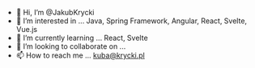 - 👋 Hi, I’m @JakubKrycki
- 👀 I’m interested in ... Java, Spring Framework, Angular, React, Svelte, Vue.js
- 🌱 I’m currently learning ... React, Svelte
- 💞️ I’m looking to collaborate on ...
- 📫 How to reach me ... kuba@krycki.pl

<!---
JakubKrycki/JakubKrycki is a ✨ special ✨ repository because its `README.md` (this file) appears on your GitHub profile.
You can click the Preview link to take a look at your changes.
--->
